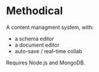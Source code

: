 # Methodical

A content managment system, with:

* a schema editor
* a document editor
* auto-save / real-time collab

Requires Node.js and MongoDB.
